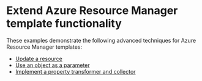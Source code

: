 # Extend Azure Resource Manager template functionality

These examples demonstrate the following advanced techniques for Azure Resource Manager templates:

- [Update a resource](azure/architecture/architecture/guide/azure-resource-manager/advanced-templates/update-resource)
- [Use an object as a parameter](azure/architecture/guide/azure-resource-manager/advanced-templates/objects-as-parameters)
- [Implement a property transformer and collector](azure/architecture/guide/azure-resource-manager/advanced-templates/collector)



